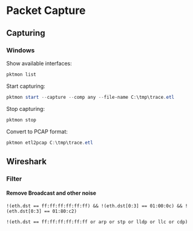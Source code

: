 # Packet Capture

## Capturing

### Windows

Show available interfaces:

``` powershell
pktmon list
```

Start capturing:

``` powershell
pktmon start --capture --comp any --file-name C:\tmp\trace.etl
```

Stop capturing:

``` powershell
pktmon stop
```

Convert to PCAP format:


``` powershell
pktmon etl2pcap C:\tmp\trace.etl
```

## Wireshark

### Filter

#### Remove Broadcast and other noise

``` plaintext
!(eth.dst == ff:ff:ff:ff:ff:ff) && !(eth.dst[0:3] == 01:00:0c) && !(eth.dst[0:3] == 01:80:c2)
```

``` plaintext
!(eth.dst == ff:ff:ff:ff:ff:ff or arp or stp or lldp or llc or cdp)
```
